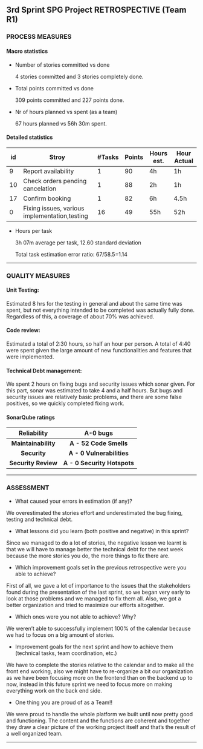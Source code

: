 ## 3rd Sprint SPG Project RETROSPECTIVE (Team R1)

### PROCESS MEASURES

#### Macro statistics

- Number of stories committed vs done

  4 stories committed and 3 stories completely done.

- Total points committed vs done

  309 points committed and 227 points done.

- Nr of hours planned vs spent (as a team)

   67 hours planned vs 56h 30m spent.

  

#### Detailed statistics

| id   | Stroy                                         | #Tasks | Points | Hours est. | Hour Actual |
| ---- | --------------------------------------------- | ------ | ------ | ---------- | ----------- |
| 9    | Report availability                           | 1      | 90     | 4h         | 1h          |
| 10   | Check orders pending cancelation              | 1      | 88     | 2h         | 1h          |
| 17   | Confirm booking                               | 1      | 82     | 6h         | 4.5h        |
| 0    | Fixing issues, various implementation,testing | 16     | 49     | 55h        | 52h         |

- Hours per task

  3h 07m average per task, 12.60 standard deviation

  Total task estimation error ratio:  67/58.5=1.14

------



### QUALITY MEASURES

#### Unit Testing:

Estimated 8 hrs for the testing in general and about the same time was spent, but not everything intended to be completed was actually fully done. Regardless of this, a coverage of about 70% was achieved.

#### Code review:

Estimated a total of 2:30 hours, so half an hour per person. A total of 4:40 were spent given the large amount of new functionalities and features that were implemented.

#### Technical Debt management:

We spent 2 hours on fixing bugs and security issues which sonar given. For this part, sonar was estimated to take 4 and a half hours. But bugs and security issues are relatively basic problems, and there are some false positives, so we quickly completed fixing work.

#### SonarQube ratings

|   **Reliability**   |        **A-0 bugs**         |
| :-----------------: | :-------------------------: |
| **Maintainability** |   **A - 52 Code Smells**    |
|    **Security**     |  **A - 0 Vulnerabilities**  |
| **Security Review** | **A - 0 Security Hotspots** |



------



### ASSESSMENT

- What caused your errors in estimation (if any)?

We overestimated the stories effort and underestimated the bug fixing, testing and technical debt.

- What lessons did you learn (both positive and negative) in this sprint?

Since we managed to do a lot of stories, the negative lesson we learnt is that we will have to manage better the technical debt for the next week because the more stories you do, the more things to fix there are.

- Which improvement goals set in the previous retrospective were you able to achieve?

First of all, we gave a lot of importance to the issues that the stakeholders found during the presentation of the last sprint, so we began very early to look at those problems and we managed to fix them all. Also, we got a better organization and tried to maximize our efforts altogether.

- Which ones were you not able to achieve? Why?

We weren’t able to successfully implement 100% of the calendar because we had to focus on a big amount of stories.

- Improvement goals for the next sprint and how to achieve them (technical tasks, team coordination, etc.)

We have to complete the stories relative to the calendar and to make all the front end working, also we might have to re-organize a bit our organization as we have been focusing more on the frontend than on the backend up to now, instead in this future sprint we need to focus more on making everything work on the back end side.

- One thing you are proud of as a Team!!

We were proud to handle the whole platform we built until now pretty good and functioning. The content and the functions are coherent and together they draw a clear picture of the working project itself and that’s the result of a well organized team.

------


